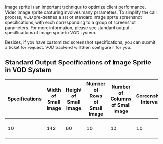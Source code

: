 Image sprite is an important technique to optimize client performance. Video image sprite capturing involves many parameters. To simplify the call process, VOD pre-defines a set of standard image sprite screenshot specifications, with each corresponding to a group of screenshot parameters. For more information, please see standard output specifications of image sprite in VOD system.

Besides, if you have customized screenshot specifications, you can submit a ticket for request. VOD backend will then configure it for you.

## Standard Output Specifications of Image Sprite in VOD System

| Specifications | Width of Small Image | Height of Small Image | Number of Rows of Small Image | Number of Columns of Small Image | Screenshot Interval | Filling Method |
|---------|---------|---------|---------|---------|---------|---------|
| 10 | 142 | 80 | 10 | 10 | 10 | Filled with black |
